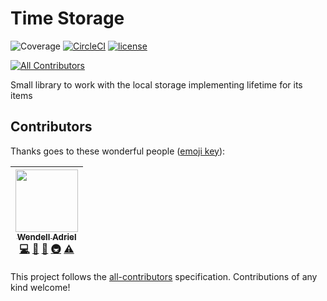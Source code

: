 # Time Storage

![Coverage](./coverage/badge.svg)
[![CircleCI](https://circleci.com/gh/WendellAdriel/time-storage/tree/master.svg?style=svg)](https://circleci.com/gh/WendellAdriel/time-storage/tree/master)
[![license](https://img.shields.io/github/license/mashape/apistatus.svg?style=flat-square)](https://github.com/WendellAdriel/time-storage/blob/master/LICENSE)

[![All Contributors](https://img.shields.io/badge/all_contributors-1-orange.svg?style=flat-square)](#contributors)

Small library to work with the local storage implementing lifetime for its items

## Contributors

Thanks goes to these wonderful people ([emoji key](https://github.com/kentcdodds/all-contributors#emoji-key)):

<!-- ALL-CONTRIBUTORS-LIST:START - Do not remove or modify this section -->
<!-- prettier-ignore -->
| [<img src="https://avatars1.githubusercontent.com/u/11641518?v=4" width="100px;"/><br /><sub><b>Wendell Adriel</b></sub>](https://wendelladriel.com)<br />[💻](https://github.com/WendellAdriel/time-storage/commits?author=WendellAdriel "Code") [📖](https://github.com/WendellAdriel/time-storage/commits?author=WendellAdriel "Documentation") [🤔](#ideas-WendellAdriel "Ideas, Planning, & Feedback") [🚇](#infra-WendellAdriel "Infrastructure (Hosting, Build-Tools, etc)") [⚠️](https://github.com/WendellAdriel/time-storage/commits?author=WendellAdriel "Tests") |
| :---: |

<!-- ALL-CONTRIBUTORS-LIST:END -->

This project follows the [all-contributors](https://github.com/kentcdodds/all-contributors) specification. Contributions of any kind welcome!
